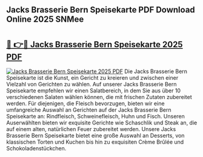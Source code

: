 ## Jacks Brasserie Bern Speisekarte PDF Download Online 2025 SNMee

# <h2><a href="http://gcebih.nevu.top/?p=Jacks+Brasserie+Bern+Speisekarte">🔗 👉🔴 Jacks Brasserie Bern Speisekarte 2025 PDF</a></h2>

[![Jacks Brasserie Bern Speisekarte 2025 PDF](https://i.imgur.com/dBaPXMq.png)](http://gcebih.nevu.top/?p=Jacks+Brasserie+Bern+Speisekarte)
Die Jacks Brasserie Bern Speisekarte ist die Kunst, ein Gericht zu kreieren und zwischen einer Vielzahl von Gerichten zu wählen. Auf unserer Jacks Brasserie Bern Speisekarte empfehlen wir einen Salatbereich, in dem Sie aus über 10 verschiedenen Salaten wählen können, die mit frischen Zutaten zubereitet werden. Für diejenigen, die Fleisch bevorzugen, bieten wir eine umfangreiche Auswahl an Gerichten auf der Jacks Brasserie Bern Speisekarte an: Rindfleisch, Schweinefleisch, Huhn und Fisch. Unseren Auserwählten bieten wir exquisite Gerichte wie Schaschlik und Steak an, die auf einem alten, natürlichen Feuer zubereitet werden. Unsere Jacks Brasserie Bern Speisekarte bietet eine große Auswahl an Desserts, von klassischen Torten und Kuchen bis hin zu exquisiten Crème Brûlée und Schokoladenstückchen.
